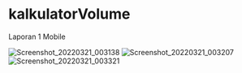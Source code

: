 # kalkulatorVolume
Laporan 1 Mobile

![Screenshot_20220321_003138](https://user-images.githubusercontent.com/100586712/159172626-dbc6249b-3327-4341-8271-ac5f07026c6d.png)
![Screenshot_20220321_003207](https://user-images.githubusercontent.com/100586712/159172628-a98fd9b7-b384-4c20-bb7c-ab928e68bdc0.png)
![Screenshot_20220321_003321](https://user-images.githubusercontent.com/100586712/159172629-cd577fee-c707-4b6e-9410-0fdae821fc41.png)

